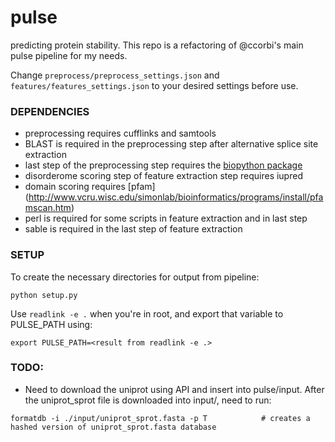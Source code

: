 # pulse
predicting protein stability.
This repo is a refactoring of @ccorbi's main pulse pipeline for my needs.

Change `preprocess/preprocess_settings.json` and `features/features_settings.json` to your desired settings before use.

### DEPENDENCIES
* preprocessing requires cufflinks and samtools
* BLAST is required in the preprocessing step after alternative splice site extraction
* last step of the preprocessing step requires the [biopython package](https://github.com/biopython/biopython)
* disorderome scoring step of feature extraction step requires iupred
* domain scoring requires [pfam] (http://www.vcru.wisc.edu/simonlab/bioinformatics/programs/install/pfamscan.htm) 
* perl is required for some scripts in feature extraction and in last step
* sable is required in the last step of feature extraction

### SETUP

To create the necessary directories for output from pipeline:

```
python setup.py
```

Use `readlink -e .` when you're in root, and export that variable to PULSE_PATH using:
```
export PULSE_PATH=<result from readlink -e .>
```

### TODO:
* Need to download the uniprot using API and insert into pulse/input. After the uniprot_sprot file is downloaded into input/, need to run:
```
formatdb -i ./input/uniprot_sprot.fasta -p T            # creates a hashed version of uniprot_sprot.fasta database
```
